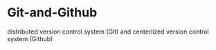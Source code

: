 # Git-and-Github
distributed version control system (Git) and centerlized version control system (Github)
